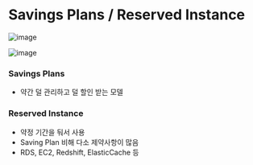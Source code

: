 # Savings Plans / Reserved Instance

![image](https://user-images.githubusercontent.com/38831314/129662855-7770b488-b5e8-4089-8851-473b9c9a575d.png)

![image](https://user-images.githubusercontent.com/38831314/146639072-b84006d6-9fdf-4d9b-a372-c53309cbb1ba.png)

### Savings Plans

- 약간 덜 관리하고 덜 할인 받는 모델

### Reserved Instance

- 약정 기간을 둬서 사용
- Saving Plan 비해 다소 제약사항이 많음
- RDS, EC2, Redshift, ElasticCache 등



